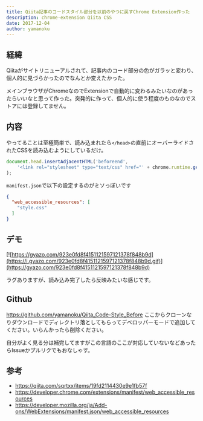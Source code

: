 ```yaml
---
title: Qiita記事のコードスタイル部分を以前のやつに戻すChrome Extension作った
description: chrome-extension Qiita CSS
date: 2017-12-04
author: yamanoku
---
```


## 経緯
Qiitaがサイトリニューアルされて、記事内のコード部分の色がガラッと変わり、個人的に見づらかったのでなんとか変えたかった。

メインブラウザがChromeなのでExtensionで自動的に変わるみたいなのがあったらいいなと思って作った。突発的に作って、個人的に使う程度のものなのでストアには登録してません。

## 内容
やってることは至極簡単で、読み込まれたら`</head>`の直前にオーバーライドされたCSSを読み込むようにしているだけ。

```js
document.head.insertAdjacentHTML('beforeend',
    '<link rel="stylesheet" type="text/css" href="' + chrome.runtime.getURL("style.css") + '">'
);
```

`manifest.json`で以下の設定するのがミソっぽいです

```json
{
  "web_accessible_resources": [
    "style.css"
  ]
}
```

## デモ
[![https://gyazo.com/923e0fd8f4151121597121378f848b9d](https://i.gyazo.com/923e0fd8f4151121597121378f848b9d.gif)](https://gyazo.com/923e0fd8f4151121597121378f848b9d)

ラグありますが、読み込み完了したら反映みたいな感じです。

## Github
https://github.com/yamanoku/Qiita_Code-Style_Before
ここからクローンなりダウンロードでディレクトリ落としてもらってデベロッパーモードで追加してください。いらんかったら削除ください。

自分がよく見る分は補完してますがこの言語のここが対応していないなどあったらIssueかプルリクでもおなしゃす。

## 参考

- https://qiita.com/sqrtxx/items/19fd2114430e9e1fb57f
- https://developer.chrome.com/extensions/manifest/web_accessible_resources
- https://developer.mozilla.org/ja/Add-ons/WebExtensions/manifest.json/web_accessible_resources
